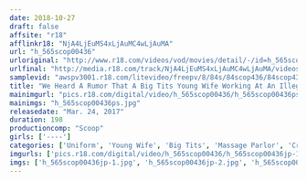 ```yaml
---
date: 2018-10-27
draft: false
affsite: "r18"
afflinkr18: "NjA4LjEuMS4xLjAuMC4wLjAuMA"
url: "h_565scop00436"
urloriginal: "http://www.r18.com/videos/vod/movies/detail/-/id=h_565scop00436"
urlfinal: "http://media.r18.com/track/NjA4LjEuMS4xLjAuMC4wLjAuMA/videos/vod/movies/detail/-/id=h_565scop00436"
samplevid: "awspv3001.r18.com/litevideo/freepv/8/84s/84scop436/84scop436_dmb_w.mp4"
title: "We Heard A Rumor That A Big Tits Young Wife Working At An Illegally Operating Rejuvenation Massage Parlor In The City Lets Her Customers Fuck Her Raw!! So We Went To The Place To Make A Thorough Investigation To Find Out If The Rumors Were True!!"
mainimgurl: "pics.r18.com/digital/video/h_565scop00436/h_565scop00436ps.jpg"
mainimgs: "h_565scop00436ps.jpg"
releasedate: "Mar. 24, 2017"
duration: 198
productioncomp: "Scoop"
girls: ['----']
categories: ['Uniform', 'Young Wife', 'Big Tits', 'Massage Parlor', 'Creampie', 'Blowjob', 'Hi-Def']
imgurls: ['pics.r18.com/digital/video/h_565scop00436/h_565scop00436jp-1.jpg', 'pics.r18.com/digital/video/h_565scop00436/h_565scop00436jp-2.jpg', 'pics.r18.com/digital/video/h_565scop00436/h_565scop00436jp-3.jpg', 'pics.r18.com/digital/video/h_565scop00436/h_565scop00436jp-4.jpg', 'pics.r18.com/digital/video/h_565scop00436/h_565scop00436jp-5.jpg', 'pics.r18.com/digital/video/h_565scop00436/h_565scop00436jp-6.jpg', 'pics.r18.com/digital/video/h_565scop00436/h_565scop00436jp-7.jpg', 'pics.r18.com/digital/video/h_565scop00436/h_565scop00436jp-8.jpg', 'pics.r18.com/digital/video/h_565scop00436/h_565scop00436jp-9.jpg', 'pics.r18.com/digital/video/h_565scop00436/h_565scop00436jp-10.jpg', 'pics.r18.com/digital/video/h_565scop00436/h_565scop00436jp-11.jpg', 'pics.r18.com/digital/video/h_565scop00436/h_565scop00436jp-12.jpg', 'pics.r18.com/digital/video/h_565scop00436/h_565scop00436jp-13.jpg', 'pics.r18.com/digital/video/h_565scop00436/h_565scop00436jp-14.jpg', 'pics.r18.com/digital/video/h_565scop00436/h_565scop00436jp-15.jpg', 'pics.r18.com/digital/video/h_565scop00436/h_565scop00436jp-16.jpg', 'pics.r18.com/digital/video/h_565scop00436/h_565scop00436jp-17.jpg', 'pics.r18.com/digital/video/h_565scop00436/h_565scop00436jp-18.jpg', 'pics.r18.com/digital/video/h_565scop00436/h_565scop00436jp-19.jpg', 'pics.r18.com/digital/video/h_565scop00436/h_565scop00436jp-20.jpg']
imgs: ['h_565scop00436jp-1.jpg', 'h_565scop00436jp-2.jpg', 'h_565scop00436jp-3.jpg', 'h_565scop00436jp-4.jpg', 'h_565scop00436jp-5.jpg', 'h_565scop00436jp-6.jpg', 'h_565scop00436jp-7.jpg', 'h_565scop00436jp-8.jpg', 'h_565scop00436jp-9.jpg', 'h_565scop00436jp-10.jpg', 'h_565scop00436jp-11.jpg', 'h_565scop00436jp-12.jpg', 'h_565scop00436jp-13.jpg', 'h_565scop00436jp-14.jpg', 'h_565scop00436jp-15.jpg', 'h_565scop00436jp-16.jpg', 'h_565scop00436jp-17.jpg', 'h_565scop00436jp-18.jpg', 'h_565scop00436jp-19.jpg', 'h_565scop00436jp-20.jpg']
---
```

